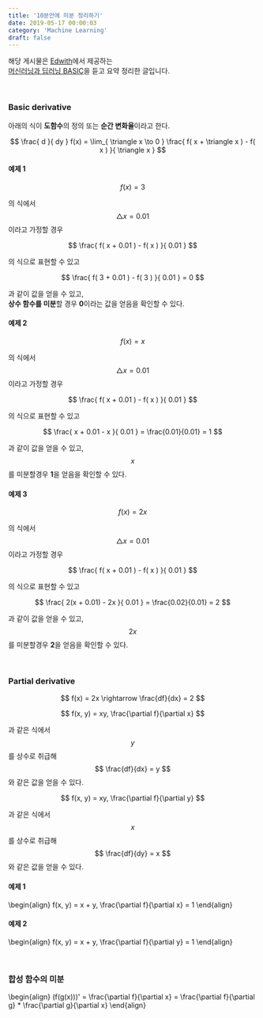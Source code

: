 ```yaml
---
title: '10분안에 미분 정리하기'
date: 2019-05-17 00:00:03
category: 'Machine Learning'
draft: false
---
```


해당 게시물은 [Edwith](https://www.edwith.org)에서 제공하는<br/>
[머신러닝과 딥러닝 BASIC](https://www.edwith.org/others26/joinLectures/9829)을 듣고 요약 정리한 글입니다.

<br/>

### Basic derivative

아래의 식이 **도함수**의 정의 또는 **순간 변화율**이라고 한다.

$$
\frac{ d }{ dy } f(x) =
\lim_{ \triangle x \to 0 }
\frac{ f( x + \triangle x ) - f( x ) }{ \triangle x }
$$

#### 예제 1

$$
f(x) = 3
$$

의 식에서 $$ \triangle x = 0.01 $$이라고 가정할 경우<br/>

$$
\frac{ f( x + 0.01 ) - f( x ) }{ 0.01 }
$$

의 식으로 표현할 수 있고<br/>

$$
\frac{ f( 3 + 0.01 ) - f( 3 ) }{ 0.01 } = 0
$$

과 같이 값을 얻을 수 있고,<br/>
**상수 함수를 미분**할 경우 **0**이라는 값을 얻음을 확인할 수 있다.

#### 예제 2

$$
f(x) = x
$$

의 식에서 $$ \triangle x = 0.01 $$이라고 가정할 경우<br/>

$$
\frac{ f( x + 0.01 ) - f( x ) }{ 0.01 }
$$

의 식으로 표현할 수 있고<br/>

$$
\frac{ x + 0.01 - x }{ 0.01 } = \frac{0.01}{0.01} = 1
$$

과 같이 값을 얻을 수 있고,<br/>
$$ x $$를 미분할경우 **1**을 얻음을 확인할 수 있다.

#### 예제 3

$$
f(x) = 2x
$$

의 식에서 $$ \triangle x = 0.01 $$이라고 가정할 경우<br/>

$$
\frac{ f( x + 0.01 ) - f( x ) }{ 0.01 }
$$

의 식으로 표현할 수 있고<br/>

$$
\frac{ 2(x + 0.01) - 2x }{ 0.01 } = \frac{0.02}{0.01} = 2
$$

과 같이 값을 얻을 수 있고,<br/>
$$ 2x $$를 미분할경우 **2**을 얻음을 확인할 수 있다.

<br/>

### Partial derivative

$$
f(x) = 2x \rightarrow \frac{df}{dx} = 2
$$

$$
f(x, y) = xy, \frac{\partial f}{\partial x}
$$

과 같은 식에서 $$ y $$를 상수로 취급해<br/>
$$ \frac{df}{dx} = y $$와 같은 값을 얻을 수 있다.

$$
f(x, y) = xy, \frac{\partial f}{\partial y}
$$

과 같은 식에서 $$ x $$를 상수로 취급해<br/>
$$ \frac{df}{dy} = x $$와 같은 값을 얻을 수 있다.

#### 예제 1

\begin{align}
f(x, y) = x + y, \frac{\partial f}{\partial x} = 1
\end{align}

#### 예제 2

\begin{align}
f(x, y) = x + y, \frac{\partial f}{\partial y} = 1
\end{align}

<br/>

### 합성 함수의 미분

\begin{align}
(f(g(x)))' = \frac{\partial f}{\partial x}
= \frac{\partial f}{\partial g} \* \frac{\partial g}{\partial x}
\end{align}

